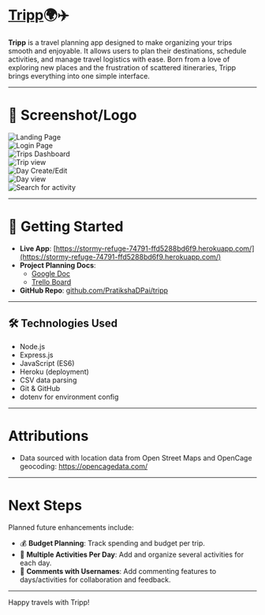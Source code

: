 # [Tripp](https://stormy-refuge-74791-ffd5288bd6f9.herokuapp.com/)🌍✈️

**Tripp** is a travel planning app designed to make organizing your trips smooth and enjoyable. It allows users to plan their destinations, schedule activities, and manage travel logistics with ease. Born from a love of exploring new places and the frustration of scattered itineraries, Tripp brings everything into one simple interface.

---

# 📸 Screenshot/Logo

![Landing Page](https://github.com/user-attachments/assets/69697f12-0194-4ae3-a5ea-fb5b9ece9bba)<br>
![Login Page](https://github.com/user-attachments/assets/23a2868d-bfe9-493b-8e88-3d5e9ecf2ae4)<br>
![Trips Dashboard](https://github.com/user-attachments/assets/49ddf36e-d5e3-4c0c-8396-7845b083d23a)<br>
![Trip view](https://github.com/user-attachments/assets/6d82e4e1-a0c6-48b3-bdd7-b68d81549872)<br>
![Day Create/Edit](https://github.com/user-attachments/assets/31f2a0ea-6d9d-4b3d-9958-b676af1b5555)<br>
![Day view](https://github.com/user-attachments/assets/bb13a0b7-b9c7-4141-a8a8-bc429c64c60a)<br>
![Search for activity](https://github.com/user-attachments/assets/6c4f05c8-cdbe-448e-830c-7e8741e8d175)

---

# 🚀 Getting Started

- **Live App**: [https://stormy-refuge-74791-ffd5288bd6f9.herokuapp.com/](https://stormy-refuge-74791-ffd5288bd6f9.herokuapp.com/)
- **Project Planning Docs**:
  - [Google Doc](https://docs.google.com/document/d/1lF1adFigJXUOBeVRRFpYBeKldeVsEEYdNfLJBSYMA5U/edit?usp=sharing)
  - [Trello Board](https://trello.com/invite/b/67d1c74cf0d73344af8353a3/ATTI9511d264a77db20959dba41b4d6b7052B7F11711/tripp-project-proposal)
- **GitHub Repo**: [github.com/PratikshaDPai/tripp](https://github.com/PratikshaDPai/tripp)

---

## 🛠 Technologies Used

- Node.js
- Express.js
- JavaScript (ES6)
- Heroku (deployment)
- CSV data parsing
- Git & GitHub
- dotenv for environment config

---

#  Attributions

- Data sourced with location data from Open Street Maps and OpenCage geocoding: https://opencagedata.com/

---

#  Next Steps

Planned future enhancements include:

- 💰 **Budget Planning**: Track spending and budget per trip.
- 📅 **Multiple Activities Per Day**: Add and organize several activities for each day.
- 💬 **Comments with Usernames**: Add commenting features to days/activities for collaboration and feedback.

---

Happy travels with Tripp! 
